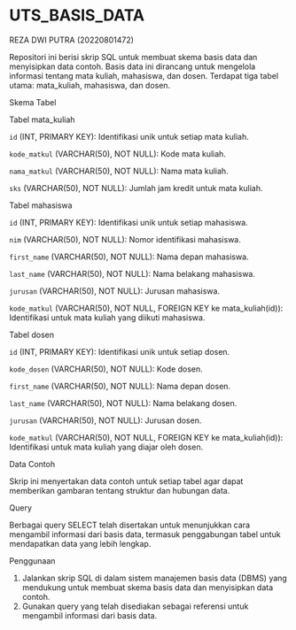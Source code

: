 # UTS_BASIS_DATA
REZA DWI PUTRA (20220801472)

Repositori ini berisi skrip SQL untuk membuat skema basis data dan menyisipkan data contoh. Basis data ini dirancang untuk mengelola informasi tentang mata kuliah, mahasiswa, dan dosen. Terdapat tiga tabel utama: mata_kuliah, mahasiswa, dan dosen.

Skema Tabel

Tabel mata_kuliah

`id` (INT, PRIMARY KEY): Identifikasi unik untuk setiap mata kuliah.

`kode_matkul` (VARCHAR(50), NOT NULL): Kode mata kuliah.

`nama_matkul` (VARCHAR(50), NOT NULL): Nama mata kuliah.

`sks` (VARCHAR(50), NOT NULL): Jumlah jam kredit untuk mata kuliah.

Tabel mahasiswa

`id` (INT, PRIMARY KEY): Identifikasi unik untuk setiap mahasiswa.

`nim` (VARCHAR(50), NOT NULL): Nomor identifikasi mahasiswa.

`first_name` (VARCHAR(50), NOT NULL): Nama depan mahasiswa.

`last_name` (VARCHAR(50), NOT NULL): Nama belakang mahasiswa.

`jurusan` (VARCHAR(50), NOT NULL): Jurusan mahasiswa.

`kode_matkul` (VARCHAR(50), NOT NULL, FOREIGN KEY ke mata_kuliah(id)): Identifikasi untuk mata kuliah yang diikuti mahasiswa.

Tabel dosen

`id` (INT, PRIMARY KEY): Identifikasi unik untuk setiap dosen.

`kode_dosen` (VARCHAR(50), NOT NULL): Kode dosen.

`first_name` (VARCHAR(50), NOT NULL): Nama depan dosen.

`last_name` (VARCHAR(50), NOT NULL): Nama belakang dosen.

`jurusan` (VARCHAR(50), NOT NULL): Jurusan dosen.

`kode_matkul` (VARCHAR(50), NOT NULL, FOREIGN KEY ke mata_kuliah(id)): Identifikasi untuk mata kuliah yang diajar oleh dosen.

Data Contoh

Skrip ini menyertakan data contoh untuk setiap tabel agar dapat memberikan gambaran tentang struktur dan hubungan data.

Query

Berbagai query SELECT telah disertakan untuk menunjukkan cara mengambil informasi dari basis data, termasuk penggabungan tabel untuk mendapatkan data yang lebih lengkap.

Penggunaan
1. Jalankan skrip SQL di dalam sistem manajemen basis data (DBMS) yang mendukung untuk membuat skema basis data dan menyisipkan data contoh.
2. Gunakan query yang telah disediakan sebagai referensi untuk mengambil informasi dari basis data.
